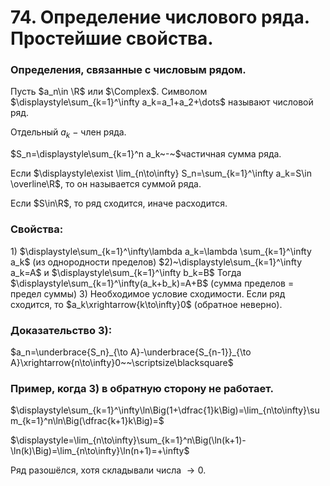 # 74. Определение числового ряда. Простейшие свойства.

### Определения, связанные с числовым рядом.
Пусть $a_n\in \R$ или $\Complex$.
Символом $\displaystyle\sum_{k=1}^\infty a_k=a_1+a_2+\dots$ называют числовой ряд.

Отдельный $a_k~-~$член ряда.

$S_n=\displaystyle\sum_{k=1}^n a_k~-~$частичная сумма ряда.

Если $\displaystyle\exist \lim_{n\to\infty} S_n=\sum_{k=1}^\infty a_k=S\in \overline\R$, то он называется суммой ряда.

Если $S\in\R$, то ряд сходится, иначе расходится.

### Свойства:
$1)$ $\displaystyle\sum_{k=1}^\infty\lambda a_k=\lambda \sum_{k=1}^\infty a_k$ (из однородности пределов)
$2)~\displaystyle\sum_{k=1}^\infty a_k=A$ и $\displaystyle\sum_{k=1}^\infty b_k=B$
Тогда $\displaystyle\sum_{k=1}^\infty(a_k+b_k)=A+B$ (сумма пределов $=$ предел суммы)
$3)$ Необходимое условие сходимости.
Если ряд сходится, то $a_k\xrightarrow{k\to\infty}0$ (обратное неверно).

### Доказательство $3)$:
$a_n=\underbrace{S_n}_{\to A}-\underbrace{S_{n-1}}_{\to A}\xrightarrow{n\to\infty}0~~\scriptsize\blacksquare$

### Пример, когда $3)$ в обратную сторону не работает.
$\displaystyle\sum_{k=1}^\infty\ln\Big(1+\dfrac{1}k\Big)=\lim_{n\to\infty}\sum_{k=1}^n\ln\Big(\dfrac{k+1}k\Big)=$

$\displaystyle=\lim_{n\to\infty}\sum_{k=1}^n\Big(\ln(k+1)-\ln(k)\Big)=\lim_{n\to\infty}\ln(n+1)=+\infty$

Ряд разошёлся, хотя складывали числа $\to0$.